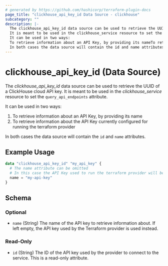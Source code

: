 ```yaml
---
# generated by https://github.com/hashicorp/terraform-plugin-docs
page_title: "clickhouse_api_key_id Data Source - clickhouse"
subcategory: ""
description: |-
  The clickhouse_api_key_id data source can be used to retrieve the UUID of a ClickHouse cloud API key.
  It is meant to be used in the clickhouse_service resource to set the query_api_endpoints attribute.
  It can be used in two ways:
  To retrieve information about an API Key, by providing its nameTo retrieve information about the API Key currently configured for running the terraform provider
  In both cases the data source will contain the id and name attributes.
---
```


# clickhouse_api_key_id (Data Source)

The *clickhouse_api_key_id* data source can be used to retrieve the UUID of a ClickHouse cloud API key.
It is meant to be used in the *clickhouse_service* resource to set the `query_api_endpoints` attribute.

It can be used in two ways:

1) To retrieve information about an API Key, by providing its name
2) To retrieve information about the API Key currently configured for running the terraform provider

In both cases the data source will contain the `id` and `name` attributes.

## Example Usage

```terraform
data "clickhouse_api_key_id" "my_api_key" {
  # The name attribute can be omitted
  # In this case the API Key used to run the terraform provider will be retrieved.
  name = "my-api-key"
}
```

<!-- schema generated by tfplugindocs -->
## Schema

### Optional

- `name` (String) The name of the API key to retrieve information about. If left empty, the API key used by the Terraform provider is used instead.

### Read-Only

- `id` (String) The ID of the API key used by the provider to connect to the service. This is a read-only attribute.

